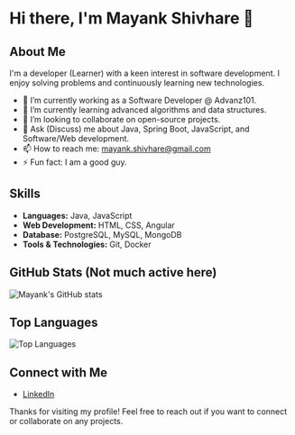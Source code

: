 # Hi there, I'm Mayank Shivhare 👋

## About Me
I'm a developer (Learner) with a keen interest in software development. I enjoy solving problems and continuously learning new technologies.

- 🔭 I’m currently working as a Software Developer @ Advanz101.
- 🌱 I’m currently learning advanced algorithms and data structures.
- 👯 I’m looking to collaborate on open-source projects.
- 💬 Ask (Discuss) me about Java, Spring Boot, JavaScript, and Software/Web development.
- 📫 How to reach me: [mayank.shivhare@gmail.com](mailto:mayank.shivhare@gmail.com)
- ⚡ Fun fact: I am a good guy.

## Skills
- **Languages:** Java, JavaScript
- **Web Development:** HTML, CSS, Angular
- **Database:** PostgreSQL, MySQL, MongoDB
- **Tools & Technologies:** Git, Docker

## GitHub Stats (Not much active here)
![Mayank's GitHub stats](https://github-readme-stats.vercel.app/api?username=MayankShivhare999&show_icons=true&theme=radical)

## Top Languages
![Top Languages](https://github-readme-stats.vercel.app/api/top-langs/?username=MayankShivhare999&layout=compact&theme=radical)

## Connect with Me
- [LinkedIn](https://www.linkedin.com/in/mayankms/)

Thanks for visiting my profile! Feel free to reach out if you want to connect or collaborate on any projects.
